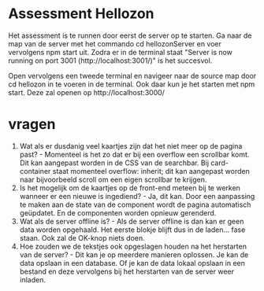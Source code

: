 # Assessment Hellozon

Het assessment is te runnen door eerst de server op te starten. Ga naar de map van de server met het commando cd hellozonServer en voer vervolgens npm start uit. Zodra er in de terminal staat "Server is now running on port 3001 (http://localhost:3001/)" is het succesvol.

Open vervolgens een tweede terminal en navigeer naar de source map door cd hellozon in te voeren in de terminal. Ook daar kun je het starten met npm start. Deze zal openen op http://localhost:3000/

# vragen

1.  Wat als er dusdanig veel kaartjes zijn dat het niet meer op de pagina past? - Momenteel is het zo dat er bij een overflow een scrollbar komt. Dit kan aangepast worden in de CSS van de searchbar. Bij card-container staat momenteel overflow: inherit; dit kan aangepast worden naar bijvoorbeeld scroll om een eigen scrollbar te krijgen.
2.  Is het mogelijk om de kaartjes op de front-end meteen bij te werken wanneer er een nieuwe is ingediend? - Ja, dit kan. Door een aanpassing te maken aan de state van de component wordt de pagina automatisch geüpdatet. En de componenten worden opnieuw gerenderd.
3.  Wat als de server offline is? - Als de server offline is dan kan er geen data worden opgehaald. Het eerste blokje blijft dus in de laden... fase staan. Ook zal de OK-knop niets doen.
4.  Hoe zouden we de tekstjes ook opgeslagen houden na het herstarten van de server? - Dit kan je op meerdere manieren oplossen. Je kan de data opslaan in een database. Of je kan de data lokaal opslaan in een bestand en deze vervolgens bij het herstarten van de server weer inladen.
